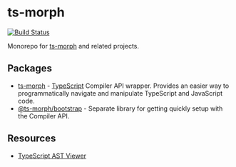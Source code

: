ts-morph
========

[![Build Status](https://travis-ci.org/dsherret/ts-morph.svg?branch=latest)](https://travis-ci.org/dsherret/ts-morph)

Monorepo for [ts-morph](packages/ts-morph) and related projects.

## Packages

* [ts-morph](packages/ts-morph) - [TypeScript](https://github.com/Microsoft/TypeScript) Compiler API wrapper. Provides an easier way to programmatically navigate and manipulate TypeScript and JavaScript code.
* [@ts-morph/bootstrap](packages/bootstrap) - Separate library for getting quickly setup with the Compiler API.

## Resources

* [TypeScript AST Viewer](https://ts-ast-viewer.com)
